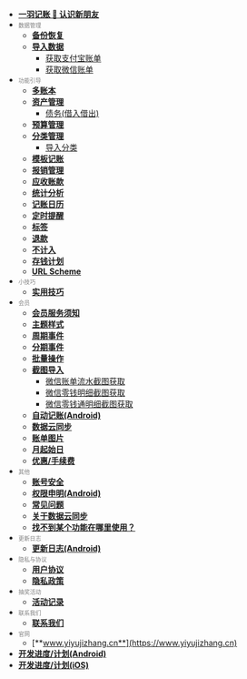 * [**一羽记账 👋 认识新朋友**](doc/hi-friend.md)
* <font size=1 color=gray>数据管理</font>
  * [**备份恢复**](doc/data-manage/data-backup.md)
  * [**导入数据**](doc/data-manage/import-data.md)
    * [获取支付宝账单](doc/data-manage/get-ali-bill.md)
    * [获取微信账单](doc/data-manage/get-wx-bill.md)
* <font size=1 color=gray>功能引导</font>
  * [**多账本**](doc/func/book.md)
  * [**资产管理**](doc/func/asset.md)
    * [债务(借入借出)](doc/func/debt.md)
  * [**预算管理**](doc/func/budget.md)
  * [**分类管理**](doc/func/category.md)
    * [导入分类](doc/func/category-import.md)
  * [**模板记账**](doc/func/template.md)
  * [**报销管理**](doc/func/reimb.md)
  * [**应收账款**](doc/func/advance-income.md)
  * [**统计分析**](doc/func/stat.md)
  * [**记账日历**](doc/func/calendar.md)
  * [**定时提醒**](doc/func/reminder.md)
  * [**标签**](doc/func/tag.md)
  * [**退款**](doc/func/refund.md)
  * [**不计入**](doc/func/notinclude.md)
  * [**存钱计划**](doc/func/saving.md)
  * [**URL Scheme**](doc/func/url-scheme.md)
* <font size=1 color=gray>小技巧</font>
  * [**实用技巧**](doc/trick/trick.md)
* <font size=1 color=gray>会员</font>
  * [**会员服务须知**](https://mb1vpahxo3.feishu.cn/wiki/wikcnFOeN46rzYmTAl6ka822iNf)
  * [**主题样式**](doc/pro/theme.md)
  * [**周期事件**](doc/pro/period-event.md)
  * [**分期事件**](doc/pro/installment-event.md)
  * [**批量操作**](doc/pro/batch-edit.md)
  * [**截图导入**](doc/pro/ocr-import.md)
    * [微信账单流水截图获取](doc/pro/get-wx-bill.md)
    * [微信零钱明细截图获取](doc/pro/get-wx-pocket.md)
    * [微信零钱通明细截图获取](doc/pro/get-wx-lqt.md)
  * [**自动记账(Android)**](doc/pro/auto-bill-android.md)
  * [**数据云同步**](doc/pro/data-sync.md)
  * [**账单图片**](doc/pro/bill-image.md)
  * [**月起始日**](doc/pro/start-day-of-month.md)
  * [**优惠/手续费**](doc/pro/discount.md)
* <font size=1 color=gray>其他</font>
  * [**账号安全**](doc/other/account-secure.md)
  * [**权限申明(Android)**](doc/other/permision-android.md)
  * [**常见问题**](doc/other/qa.md)
  * [**关于数据云同步**](doc/other/about-sync.md)
  * [**找不到某个功能在哪里使用？**](doc/other/func-pos.md)
* <font size=1 color=gray>更新日志</font>
  * [**更新日志(Android)**](doc/other/changelog-android.md)
* <font size=1 color=gray>隐私与协议</font>
  * [**用户协议**](https://www.yiyujizhang.cn/user_agreement.html)
  * [**隐私政策**](https://www.yiyujizhang.cn/privacy.html)
* <font size=1 color=gray>抽奖活动</font>
  * [**活动记录**](doc/act/act.md)
* <font size=1 color=gray>联系我们</font>
  * [**联系我们**](doc/other/contact.md)
* <font size=1 color=gray>官网</font>
  * [**www.yiyujizhang.cn**](https://www.yiyujizhang.cn)
* [**开发进度/计划(Android)**](https://trello.com/b/R0SM2I6W/%E4%B8%80%E7%BE%BD%E8%AE%B0%E8%B4%A6-android)
* [**开发进度/计划(iOS)**](https://trello.com/b/3U3RWaiS/%E4%B8%80%E7%BE%BD%E8%AE%B0%E8%B4%A6-ios)